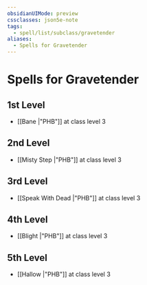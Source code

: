 ```yaml
---
obsidianUIMode: preview
cssclasses: json5e-note
tags:
  - spell/list/subclass/gravetender
aliases:
  - Spells for Gravetender
---
```

# Spells for Gravetender

## 1st Level

- [[Bane \|"PHB"]] at class level 3

## 2nd Level

- [[Misty Step \|"PHB"]] at class level 3

## 3rd Level

- [[Speak With Dead \|"PHB"]] at class level 3

## 4th Level

- [[Blight \|"PHB"]] at class level 3

## 5th Level

- [[Hallow \|"PHB"]] at class level 3
